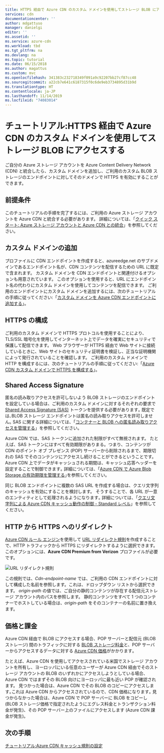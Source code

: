 ```yaml
---
title: HTTPS 経由で Azure CDN のカスタム ドメインを使用してストレージ BLOB にアクセスする
services: cdn
documentationcenter: ''
author: mdgattuso
manager: danielgi
editor: ''
ms.assetid: ''
ms.service: azure-cdn
ms.workload: tbd
ms.tgt_pltfrm: na
ms.devlang: na
ms.topic: tutorial
ms.date: 06/15/2018
ms.author: magattus
ms.custom: mvc
ms.openlocfilehash: 341383c232718349f091a9c92207bb27cf87cc48
ms.sourcegitcommit: a22cb7e641c6187315f0c6de9eb3734895d31b9d
ms.translationtype: HT
ms.contentlocale: ja-JP
ms.lasthandoff: 11/14/2019
ms.locfileid: "74083014"
---
```

# <a name="tutorial-access-storage-blobs-using-an-azure-cdn-custom-domain-over-https"></a>チュートリアル:HTTPS 経由で Azure CDN のカスタム ドメインを使用してストレージ BLOB にアクセスする

ご自分の Azure ストレージ アカウントを Azure Content Delivery Network (CDN) と統合したら、カスタム ドメインを追加し、ご利用のカスタム BLOB ストレージのエンドポイントに対してそのドメインで HTTPS を有効にすることができます。 

## <a name="prerequisites"></a>前提条件

このチュートリアルの手順を完了するには、ご利用の Azure ストレージ アカウントを Azure CDN と統合する必要があります。 詳細については、「[クイック スタート: Azure ストレージ アカウントと Azure CDN との統合](cdn-create-a-storage-account-with-cdn.md)」を参照してください。

## <a name="add-a-custom-domain"></a>カスタム ドメインの追加
プロファイルに CDN エンドポイントを作成すると、azureedge.net のサブドメインであるエンドポイント名が、CDN コンテンツを配信するための URL に既定で含まれます。 カスタム ドメインを CDN エンドポイントと関連付けるオプションも用意されています。 このオプションを使用すると、URL にエンドポイント名の代わりにカスタム ドメインを使用してコンテンツを配信できます。 ご利用のエンドポイントにカスタム ドメインを追加するには、次のチュートリアルの手順に従ってください:「[カスタム ドメインを Azure CDN エンドポイントに追加する](cdn-map-content-to-custom-domain.md)」。

## <a name="configure-https"></a>HTTPS の構成
ご利用のカスタム ドメインで HTTPS プロトコルを使用することにより、TLS/SSL 暗号化を使用してインターネット上でデータを確実にセキュリティで保護して配信できます。 Web ブラウザーが HTTPS 経由で Web サイトに接続しているときに、Web サイトのセキュリティ証明書を検証し、正当な証明機関によって発行されていることを確認します。 ご利用のカスタム ドメインで HTTP を構成するには、次のチュートリアルの手順に従ってください:「[Azure CDN カスタム ドメインで HTTPS を構成する](cdn-custom-ssl.md)」。

## <a name="shared-access-signatures"></a>Shared Access Signature
匿名の読み取りアクセスを許可しないよう BLOB ストレージのエンドポイントを設定している場合は、ご利用のカスタム ドメインに対するそれぞれの要求で [Shared Access Signature (SAS)](cdn-sas-storage-support.md) トークンを提供する必要があります｡ 既定では､BLOB ストレージ エンドポイントは匿名の読み取りアクセスを許可しません｡ SAS に関する詳細については、「[コンテナーと BLOB への匿名読み取りアクセスを管理する](../storage/blobs/storage-manage-access-to-resources.md)」を参照してください。

Azure CDN では、SAS トークンに追加された制限がすべて無視されます。 たとえば、SAS トークンにはすべて有効期限がありまる。つまり、コンテンツが CDN のポイント オブ プレゼンス (POP) サーバーから削除されるまで、期限切れの SAS でそのコンテンツにアクセスし続けることができるということです。 Azure CDN 上でデータがキャッシュされる期間は、キャッシュ応答ヘッダーを設定することで制御できます｡ 詳細については、｢[Azure CDN で Azure Blob Storage の有効期限を管理する](cdn-manage-expiration-of-blob-content.md)｣を参照してください｡

同じ BLOB エンドポイントに複数の SAS URL を作成する場合は、クエリ文字列のキャッシュを有効にすることを検討します。 そうすることで、各 URL が一意のエンティティとして処理されるようになります｡ 詳細については、「[クエリ文字列による Azure CDN キャッシュ動作の制御 - Standard レベル](cdn-query-string.md)」を参照してください。

## <a name="http-to-https-redirection"></a>HTTP から HTTPS へのリダイレクト
[Azure CDN ルール エンジン](cdn-verizon-premium-rules-engine.md)を使用して [URL リダイレクト規則](cdn-verizon-premium-rules-engine-reference-features.md#url-redirect)を作成することで、HTTP トラフィックから HTTPS にリダイレクトするように選択できます。 このオプションには、**Azure CDN Premium from Verizon** プロファイルが必要です。

![URL リダイレクト規則](./media/cdn-storage-custom-domain-https/cdn-url-redirect-rule.png)

この規則では、*Cdn-endpoint-name* では、ご利用の CDN エンドポイントに対して構成した名前を参照します。これは、ドロップダウン リストから選択できます。 *origin-path* の値では、ご自分の静的コンテンツが存在する配信元ストレージ アカウント内のパスを参照します。 静的コンテンツをすべて 1 つのコンテナーでホストしている場合は、*origin-path* をそのコンテナーの名前に置き換えます。

## <a name="pricing-and-billing"></a>価格と課金
Azure CDN 経由で BLOB にアクセスする場合、POP サーバーと配信元 (BLOB ストレージ) 間のトラフィックに対する [BLOB ストレージ料金](https://azure.microsoft.com/pricing/details/storage/blobs/)と、POP サーバーからアクセスするデータに対する [Azure CDN 価格](https://azure.microsoft.com/pricing/details/cdn/)がかかります｡

たとえば、Azure CDN を使用してアクセスされている米国でストレージ アカウントを所有し、ヨーロッパにいる任意のユーザーが Azure CDN 経由でそのストレージ アカウントの BLOB のいずれかにアクセスしようとしている場合、Azure CDN ではまずその BLOB 向けにヨーロッパに最も近い POP が確認されます。 見つかった場合は、Azure CDN でその BLOB のコピーにアクセスします｡これは Azure CDN からアクセスされているので、CDN 価格になります｡ 見つからなかった場合は、Azure CDN で POP サーバーに BLOB をコピーし (BLOB ストレージ価格で指定されたようにエグレス料金とトランザクション料金が発生)、その POP サーバー上のファイルにアクセスします (Azure CDN 課金が発生)｡

## <a name="next-steps"></a>次の手順
[チュートリアル:Azure CDN キャッシュ規則の設定](cdn-caching-rules-tutorial.md)




